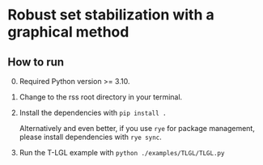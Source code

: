 # Robust set stabilization with a graphical method 

## How to run

0. Required Python version >= 3.10.
1. Change to the rss root directory in your terminal.
2. Install the dependencies with `pip install .`

   Alternatively and even better, if you use `rye` for package management, please install dependencies with `rye sync`.

3. Run the T-LGL example with `python ./examples/TLGL/TLGL.py`
